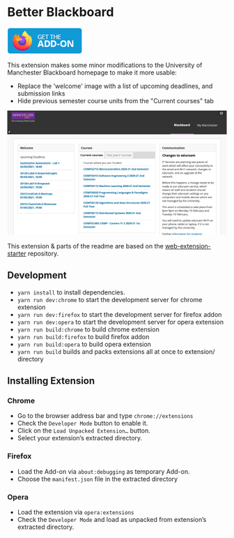 # Better Blackboard
[![Install Firefox add-on](.github/firefox-install.png)](https://addons.mozilla.org/en-GB/firefox/addon/better-blackboard/)

This extension makes some minor modifications to the University of Manchester Blackboard homepage to make it more usable:
- Replace the 'welcome' image with a list of upcoming deadlines, and submission links
- Hide previous semester course units from the "Current courses" tab

![Blackboard homepage with extension installed](.github/blackboard-home.png)

This extension & parts of the readme are based on the [web-extension-starter](https://github.com/abhijithvijayan/web-extension-starter) repository.

## Development
- `yarn install` to install dependencies.
- `yarn run dev:chrome` to start the development server for chrome extension
- `yarn run dev:firefox` to start the development server for firefox addon
- `yarn run dev:opera` to start the development server for opera extension
- `yarn run build:chrome` to build chrome extension
- `yarn run build:firefox` to build firefox addon
- `yarn run build:opera` to build opera extension
- `yarn run build` builds and packs extensions all at once to extension/ directory

## Installing Extension
### Chrome
- Go to the browser address bar and type `chrome://extensions`
- Check the `Developer Mode` button to enable it.
- Click on the `Load Unpacked Extension…` button.
- Select your extension’s extracted directory.

### Firefox
- Load the Add-on via `about:debugging` as temporary Add-on.
- Choose the `manifest.json` file in the extracted directory

### Opera
- Load the extension via `opera:extensions`
- Check the `Developer Mode` and load as unpacked from extension’s extracted directory.
